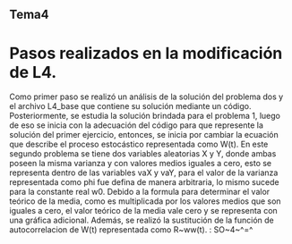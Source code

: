 ## Tema4
# Pasos realizados en la modificación de L4.
Como primer paso se realizó un análisis de la solución del problema dos y el archivo L4_base que contiene su solución mediante un código.
Posteriormente, se estudia la solución brindada para el problema 1, luego de eso se inicia con la adecuación del código para que represente la solución del primer ejercicio, entonces, se inicia por cambiar la ecuación que describe el proceso estocástico representada como W(t). En este segundo problema se tiene dos variables aleatorias X y Y, donde ambas poseen la misma varianza y con valores medios iguales a cero, esto se representa dentro de las variables vaX y vaY, para el valor de la varianza representada como phi fue defina de manera arbitraria, lo mismo sucede para la constante real w0. Debido a la formula para determinar el valor teórico de la media, como es multiplicada por los valores medios que son iguales a cero, el valor teórico de la media vale cero y se representa con una gráfica adicional. Además, se realizó la sustitución de la función de autocorrelacion de W(t) representada como R~ww(t).
: SO~4~^=^
